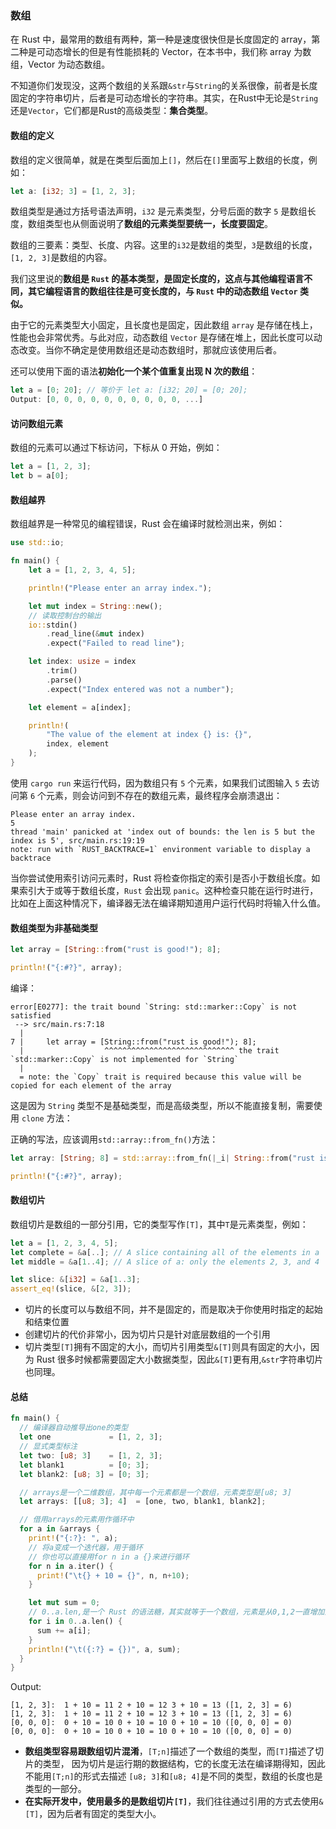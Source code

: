### **数组**
在 Rust 中，最常用的数组有两种，第一种是速度很快但是长度固定的 array，第二种是可动态增长的但是有性能损耗的 Vector，在本书中，我们称 array 为数组，Vector 为动态数组。

不知道你们发现没，这两个数组的关系跟`&str`与`String`的关系很像，前者是长度固定的字符串切片，后者是可动态增长的字符串。其实，在Rust中无论是`String`还是`Vector`，它们都是Rust的高级类型：**集合类型**。

#### 数组的定义
数组的定义很简单，就是在类型后面加上`[]`，然后在`[]`里面写上数组的长度，例如：
```rust
let a: [i32; 3] = [1, 2, 3];
```
数组类型是通过方括号语法声明，`i32` 是元素类型，分号后面的数字 `5` 是数组长度，数组类型也从侧面说明了**数组的元素类型要统一，长度要固定**。

数组的三要素：类型、长度、内容。这里的`i32`是数组的类型，`3`是数组的长度，`[1, 2, 3]`是数组的内容。

我们这里说的**数组是 `Rust` 的基本类型，是固定长度的，这点与其他编程语言不同，其它编程语言的数组往往是可变长度的，与 `Rust` 中的动态数组 `Vector` 类似。**

由于它的元素类型大小固定，且长度也是固定，因此数组 `array` 是存储在栈上，性能也会非常优秀。与此对应，动态数组 `Vector` 是存储在堆上，因此长度可以动态改变。当你不确定是使用数组还是动态数组时，那就应该使用后者。

还可以使用下面的语法**初始化一个某个值重复出现 N 次的数组**：
```rust
let a = [0; 20]; // 等价于 let a: [i32; 20] = [0; 20];
Output: [0, 0, 0, 0, 0, 0, 0, 0, 0, 0, ...]
```

#### **访问数组元素**
数组的元素可以通过下标访问，下标从 0 开始，例如：
```rust
let a = [1, 2, 3];
let b = a[0];
```
#### **数组越界**
数组越界是一种常见的编程错误，Rust 会在编译时就检测出来，例如：
```rust
use std::io;

fn main() {
    let a = [1, 2, 3, 4, 5];

    println!("Please enter an array index.");

    let mut index = String::new();
    // 读取控制台的输出
    io::stdin()
        .read_line(&mut index)
        .expect("Failed to read line");

    let index: usize = index
        .trim()
        .parse()
        .expect("Index entered was not a number");

    let element = a[index];

    println!(
        "The value of the element at index {} is: {}",
        index, element
    );
}
```
使用 `cargo run` 来运行代码，因为数组只有 `5` 个元素，如果我们试图输入 `5` 去访问第 `6` 个元素，则会访问到不存在的数组元素，最终程序会崩溃退出：
```shell
Please enter an array index.
5
thread 'main' panicked at 'index out of bounds: the len is 5 but the index is 5', src/main.rs:19:19
note: run with `RUST_BACKTRACE=1` environment variable to display a backtrace
```

当你尝试使用索引访问元素时，Rust 将检查你指定的索引是否小于数组长度。如果索引大于或等于数组长度，`Rust` 会出现 `panic`。这种检查只能在运行时进行，比如在上面这种情况下，编译器无法在编译期知道用户运行代码时将输入什么值。

#### **数组类型为非基础类型**
```rust
let array = [String::from("rust is good!"); 8];

println!("{:#?}", array);
```
编译：
```shell
error[E0277]: the trait bound `String: std::marker::Copy` is not satisfied
 --> src/main.rs:7:18
  |
7 |     let array = [String::from("rust is good!"); 8];
  |                  ^^^^^^^^^^^^^^^^^^^^^^^^^^^^^ the trait `std::marker::Copy` is not implemented for `String`
  |
  = note: the `Copy` trait is required because this value will be copied for each element of the array
```
这是因为 `String` 类型不是基础类型，而是高级类型，所以不能直接复制，需要使用 `clone` 方法：

正确的写法，应该调用`std::array::from_fn()`方法：
```rust
let array: [String; 8] = std::array::from_fn(|_i| String::from("rust is good!"));

println!("{:#?}", array);
```

#### **数组切片**
数组切片是数组的一部分引用，它的类型写作`[T]`，其中`T`是元素类型，例如：
```rust
let a = [1, 2, 3, 4, 5];
let complete = &a[..]; // A slice containing all of the elements in a
let middle = &a[1..4]; // A slice of a: only the elements 2, 3, and 4

let slice: &[i32] = &a[1..3];
assert_eq!(slice, &[2, 3]);
```
- 切片的长度可以与数组不同，并不是固定的，而是取决于你使用时指定的起始和结束位置
- 创建切片的代价非常小，因为切片只是针对底层数组的一个引用
- 切片类型`[T]`拥有不固定的大小，而切片引用类型`&[T]`则具有固定的大小，因为 Rust 很多时候都需要固定大小数据类型，因此`&[T]`更有用,`&str`字符串切片也同理。

#### **总结**
```rust
fn main() {
  // 编译器自动推导出one的类型
  let one             = [1, 2, 3];
  // 显式类型标注
  let two: [u8; 3]    = [1, 2, 3];
  let blank1          = [0; 3];
  let blank2: [u8; 3] = [0; 3];

  // arrays是一个二维数组，其中每一个元素都是一个数组，元素类型是[u8; 3]
  let arrays: [[u8; 3]; 4]  = [one, two, blank1, blank2];

  // 借用arrays的元素用作循环中
  for a in &arrays {
    print!("{:?}: ", a);
    // 将a变成一个迭代器，用于循环
    // 你也可以直接用for n in a {}来进行循环
    for n in a.iter() {
      print!("\t{} + 10 = {}", n, n+10);
    }

    let mut sum = 0;
    // 0..a.len,是一个 Rust 的语法糖，其实就等于一个数组，元素是从0,1,2一直增加到到a.len-1
    for i in 0..a.len() {
      sum += a[i];
    }
    println!("\t({:?} = {})", a, sum);
  }
}
```
Output:
```shell
[1, 2, 3]: 	1 + 10 = 11	2 + 10 = 12	3 + 10 = 13	([1, 2, 3] = 6)
[1, 2, 3]: 	1 + 10 = 11	2 + 10 = 12	3 + 10 = 13	([1, 2, 3] = 6)
[0, 0, 0]: 	0 + 10 = 10	0 + 10 = 10	0 + 10 = 10	([0, 0, 0] = 0)
[0, 0, 0]: 	0 + 10 = 10	0 + 10 = 10	0 + 10 = 10	([0, 0, 0] = 0)
```

- **数组类型容易跟数组切片混淆**，`[T;n]`描述了一个数组的类型，而`[T]`描述了切片的类型， 因为切片是运行期的数据结构，它的长度无法在编译期得知，因此不能用`[T;n]`的形式去描述
`[u8; 3]`和`[u8; 4]`是不同的类型，数组的长度也是类型的一部分。
- **在实际开发中，使用最多的是数组切片`[T]`**，我们往往通过引用的方式去使用`&[T]`，因为后者有固定的类型大小。
